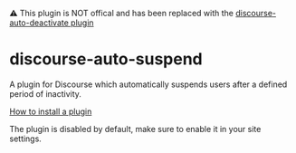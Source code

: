 :warning: This plugin is NOT offical and has been replaced with the [discourse-auto-deactivate
plugin](https://github.com/discourse/discourse-auto-deactivate)

# discourse-auto-suspend
A plugin for Discourse which automatically suspends users after a defined period of inactivity.

[How to install a plugin](https://meta.discourse.org/t/install-a-plugin/19157)

The plugin is disabled by default, make sure to enable it in your site settings.
